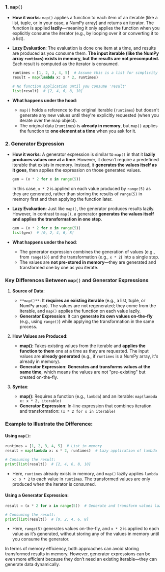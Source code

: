 ### **1. `map()`**

- **How it works**: `map()` applies a function to each item of an iterable (like a list, tuple, or in your case, a NumPy array) and returns an iterator. The function is applied **lazily**—meaning it only applies the function when you explicitly consume the iterator (e.g., by looping over it or converting it to a list).

- **Lazy Evaluation**: The evaluation is done one item at a time, and results are produced as you consume them. **The input iterable (like the NumPy array `runtimes`) exists in memory, but the results are not precomputed.** Each result is computed as the iterator is consumed.

    ```python
    runtimes = [1, 2, 3, 4, 5]  # Assume this is a list for simplicity
    result = map(lambda x: x * 2, runtimes)

    # No function application until you consume 'result'
    list(result)  # [2, 4, 6, 8, 10]
    ```

- **What happens under the hood**:
  - `map()` holds a reference to the original iterable (`runtimes`) but doesn't generate any new values until they're explicitly requested (when you iterate over the map object).
  - The original data (`runtimes`) is **already in memory**, but `map()` applies the function to **one element at a time** when you ask for it.

### **2. Generator Expression**

- **How it works**: A generator expression is similar to `map()` in that it **lazily produces values one at a time**. However, it doesn’t require a predefined iterable that exists in memory. Instead, it **generates the values itself as it goes**, then applies the expression on those generated values.
  
    ```python
    gen = (x * 2 for x in range(5))
    ```

    In this case, `x * 2` is applied on each value produced by `range(5)` as they are generated, rather than storing the results of `range(5)` in memory first and then applying the function later.

- **Lazy Evaluation**: Just like `map()`, the generator produces results lazily. However, in contrast to `map()`, a generator **generates the values itself and applies the transformation in one step**.

    ```python
    gen = (x * 2 for x in range(5))
    list(gen)  # [0, 2, 4, 6, 8]
    ```

- **What happens under the hood**:
  - The generator expression combines the generation of values (e.g., from `range(5)`) and the transformation (e.g., `x * 2`) into a single step.
  - The values are **not pre-stored in memory**—they are generated and transformed one by one as you iterate.

### **Key Differences Between `map()` and Generator Expressions**

1. **Source of Data**:
   - `**map()**`: It **requires an existing iterable** (e.g., a list, tuple, or NumPy array). The values are not regenerated; they come from the iterable, and `map()` applies the function on each value lazily.
   - **Generator Expression**: It can **generate its own values on-the-fly** (e.g., using `range()`) while applying the transformation in the same process.

2. **How Values are Produced**:
   - **map()**: Takes existing values from the iterable and **applies the function to them** one at a time as they are requested. The input values are **already generated** (e.g., if `runtimes` is a NumPy array, it's already in memory).
   - **Generator Expression**: **Generates and transforms values at the same time**, which means the values are not "pre-existing" but created on-the-fly.

3. **Syntax**:
   - **map()**: Requires a function (e.g., `lambda`) and an iterable: `map(lambda x: x * 2, iterable)`
   - **Generator Expression**: In-line expression that combines iteration and transformation: `(x * 2 for x in iterable)`

### Example to Illustrate the Difference:

#### Using `map()`:
```python
runtimes = [1, 2, 3, 4, 5]  # List in memory
result = map(lambda x: x * 2, runtimes)  # Lazy application of lambda

# Consuming the result:
print(list(result))  # [2, 4, 6, 8, 10]
```
- Here, `runtimes` already exists in memory, and `map()` lazily applies `lambda x: x * 2` to each value in `runtimes`. The transformed values are only produced when the iterator is consumed.

#### Using a Generator Expression:
```python
result = (x * 2 for x in range(5))  # Generate and transform values lazily

# Consuming the result:
print(list(result))  # [0, 2, 4, 6, 8]
```
- Here, `range(5)` generates values on-the-fly, and `x * 2` is applied to each value as it’s generated, without storing any of the values in memory until you consume the generator.

In terms of memory efficiency, both approaches can avoid storing transformed results in memory. However, generator expressions can be even more efficient because they don’t need an existing iterable—they can generate data dynamically.
